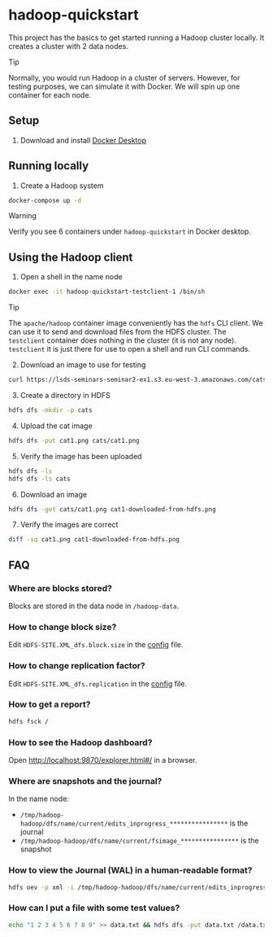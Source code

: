 # hadoop-quickstart

This project has the basics to get started running a Hadoop cluster locally.
It creates a cluster with 2 data nodes.

> [!TIP]
> Normally, you would run Hadoop in a cluster of servers. 
> However, for testing purposes, we can simulate it with Docker.
> We will spin up one container for each node.

## Setup
1. Download and install [Docker Desktop](https://www.docker.com/products/docker-desktop/)


## Running locally
1. Create a Hadoop system
```bash
docker-compose up -d
```

> [!WARNING]
> Verify you see 6 containers under `hadoop-quickstart` in Docker desktop.

## Using the Hadoop client

1. Open a shell in the name node
```bash
docker exec -it hadoop-quickstart-testclient-1 /bin/sh
```

> [!TIP]
> The `apache/hadoop` container image conveniently has the `hdfs` CLI client.
> We can use it to send and download files from the HDFS cluster.
> The `testclient` container does nothing in the cluster (it is not any node).
> `testclient` it is just there for use to open a shell and run CLI commands.

2. Download an image to use for testing
```bash
curl https://lsds-seminars-seminar2-ex1.s3.eu-west-3.amazonaws.com/cats/cat1.png > cat1.png
```

3. Create a directory in HDFS
```bash
hdfs dfs -mkdir -p cats
```

4. Upload the cat image
```bash
hdfs dfs -put cat1.png cats/cat1.png
```

5. Verify the image has been uploaded
```bash
hdfs dfs -ls
hdfs dfs -ls cats
```

6. Download an image
```bash
hdfs dfs -get cats/cat1.png cat1-downloaded-from-hdfs.png
```

7. Verify the images are correct
```bash
diff -sq cat1.png cat1-downloaded-from-hdfs.png
```




## FAQ

### Where are blocks stored?

Blocks are stored in the data node in `/hadoop-data`.

### How to change block size?

Edit `HDFS-SITE.XML_dfs.block.size` in the [config](./config) file.

### How to change replication factor?

Edit `HDFS-SITE.XML_dfs.replication` in the [config](./config) file.

### How to get a report?

```bash
hdfs fsck /
```

### How to see the Hadoop dashboard?

Open [http://localhost:9870/explorer.html#/](http://localhost:9870/explorer.html#/) in a browser.

### Where are snapshots and the journal?

In the name node:
- `/tmp/hadoop-hadoop/dfs/name/current/edits_inprogress_****************` is the journal
- `/tmp/hadoop-hadoop/dfs/name/current/fsimage_****************` is the snapshot

### How to view the Journal (WAL) in a human-readable format?

```bash
hdfs oev -p xml -i /tmp/hadoop-hadoop/dfs/name/current/edits_inprogress_0000000000000000001 -o edits.xml && cat edits.xml
```

### How can I put a file with some test values?

```bash
echo "1 2 3 4 5 6 7 8 9" >> data.txt && hdfs dfs -put data.txt /data.txt`
```
